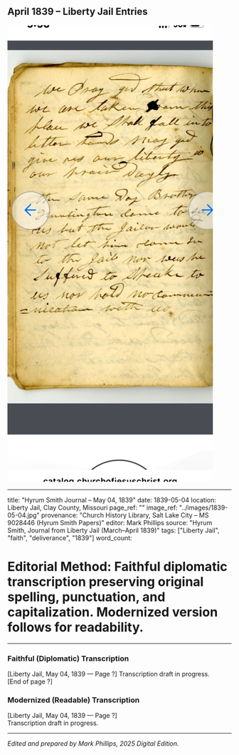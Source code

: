 ## April 1839 – Liberty Jail Entries

![Manuscript page thumbnail](../images/1839-05-04.jpg)

---
title: "Hyrum Smith Journal – May 04, 1839"
date: 1839-05-04
location: Liberty Jail, Clay County, Missouri
page_ref: ""
image_ref: "../images/1839-05-04.jpg"
provenance: "Church History Library, Salt Lake City – MS 9028446 (Hyrum Smith Papers)"
editor: Mark Phillips
source: "Hyrum Smith, Journal from Liberty Jail (March–April 1839)"
tags: ["Liberty Jail", "faith", "deliverance", "1839"]
word_count:
# Editorial Method: Faithful diplomatic transcription preserving original spelling, punctuation, and capitalization. Modernized version follows for readability.
---

### Faithful (Diplomatic) Transcription
[Liberty Jail, May 04, 1839 — Page ?]
Transcription draft in progress.  
[End of page ?]

### Modernized (Readable) Transcription
[Liberty Jail, May 04, 1839 — Page ?]  
Transcription draft in progress.

---
*Edited and prepared by Mark Phillips, 2025 Digital Edition.*
